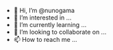 - 👋 Hi, I’m @nunogama
- 👀 I’m interested in ...
- 🌱 I’m currently learning ...
- 💞️ I’m looking to collaborate on ...
- 📫 How to reach me ...

<!---
nunogama/nunogama is a ✨ special ✨ repository because its `README.md` (this file) appears on your GitHub profile.
You can click the Preview link to take a look at your changes.
--->
